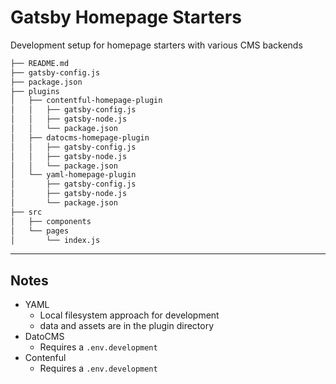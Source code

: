 
# Gatsby Homepage Starters

Development setup for homepage starters with various CMS backends

```sh
├── README.md
├── gatsby-config.js
├── package.json
├── plugins
│   ├── contentful-homepage-plugin
│   │   ├── gatsby-config.js
│   │   ├── gatsby-node.js
│   │   └── package.json
│   ├── datocms-homepage-plugin
│   │   ├── gatsby-config.js
│   │   ├── gatsby-node.js
│   │   └── package.json
│   └── yaml-homepage-plugin
│       ├── gatsby-config.js
│       ├── gatsby-node.js
│       └── package.json
├── src
│   ├── components
│   └── pages
│       └── index.js
```

---

## Notes

- YAML
  - Local filesystem approach for development
  - data and assets are in the plugin directory
- DatoCMS
  - Requires a `.env.development`
- Contenful
  - Requires a `.env.development`
